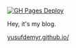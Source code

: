 [![GH Pages Deploy](https://github.com/yusufdemyr/yusufdemyr.github.io/actions/workflows/jekyll-build.yml/badge.svg?branch=source)](https://github.com/yusufdemyr/yusufdemyr.github.io/actions/workflows/jekyll-build.yml)

Hey, it's my blog.

[yusufdemyr.github.io/](https://yusufdemyr.github.io/)
